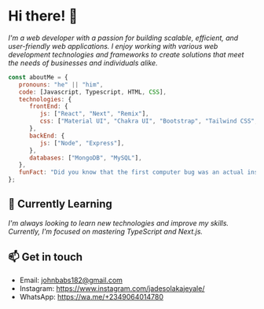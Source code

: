 # Hi there! 👋

<p>
   <em>
      I'm a web developer with a passion for building scalable, efficient, and user-friendly web applications. I enjoy working with various web development                   technologies and frameworks to create solutions that meet the needs of businesses and individuals alike.
   </em>
</p>

```javascript
const aboutMe = {
   pronouns: "he" || "him",
   code: [Javascript, Typescript, HTML, CSS],
   technologies: {
      frontEnd: {
         js: ["React", "Next", "Remix"],
         css: ["Material UI", "Chakra UI", "Bootstrap", "Tailwind CSS", "SASS"]
      },
      backEnd: {
         js: ["Node", "Express"],
      },
      databases: ["MongoDB", "MySQL"],
   },
   funFact: "Did you know that the first computer bug was an actual insect?"
};
```

## 🌱 Currently Learning
<em>
   I'm always looking to learn new technologies and improve my skills. Currently, I'm focused on mastering TypeScript and Next.js.
</em>

## 📫 Get in touch
- Email: johnbabs182@gmail.com
- Instagram: https://www.instagram.com/jadesolakajeyale/
- WhatsApp:  https://wa.me/+2349064014780
